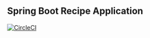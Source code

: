 ## Spring Boot Recipe Application

[![CircleCI](https://circleci.com/gh/fightinglinc/spring5-recipe-app/tree/master.svg?style=svg)](https://circleci.com/gh/fightinglinc/spring5-recipe-app/tree/master)
